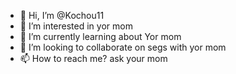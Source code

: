 - 👋 Hi, I’m @Kochou11
- 👀 I’m interested in yor mom
- 🌱 I’m currently learning about Yor mom
- 💞️ I’m looking to collaborate on segs with yor mom
- 📫 How to reach me? ask your mom 

<!---
Kochou11/Kochou11 is a ✨ special ✨ repository because its `README.md` (this file) appears on your GitHub profile.
You can click the Preview link to take a look at your changes.
--->
